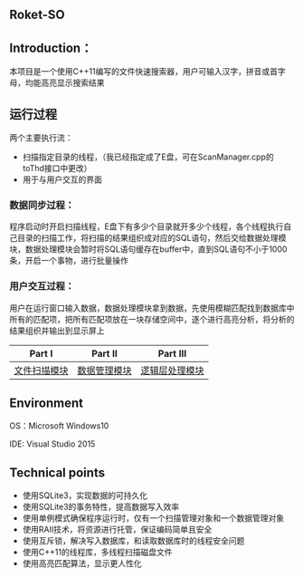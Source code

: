 


## Roket-SO

## Introduction：

本项目是一个使用C++11编写的文件快速搜索器，用户可输入汉字，拼音或首字母，均能高亮显示搜索结果

## 运行过程

两个主要执行流：

 - 扫描指定目录的线程，（我已经指定成了E盘，可在ScanManager.cpp的toThd接口中更改）
 - 用于与用户交互的界面
### 数据同步过程：
程序启动时开启扫描线程，E盘下有多少个目录就开多少个线程，各个线程执行自己目录的扫描工作，将扫描的结果组织成对应的SQL语句，然后交给数据处理模块，数据处理模块会暂时将SQL语句缓存在buffer中，直到SQL语句不小于1000条，开启一个事物，进行批量操作

### 用户交互过程：
用户在运行窗口输入数据，数据处理模块拿到数据，先使用模糊匹配找到数据库中所有的匹配项，把所有匹配项放在一块存储空间中，逐个进行高亮分析，将分析的结果组织并输出到显示屏上

|Part I| Part II |Part III |
|--|--|--|
| [文件扫描模块](https://github.com/Ran1366/-SO/blob/master/文件扫描.md) |  [数据管理模块](https://github.com/Ran1366/-SO/blob/master/数据管理.md)  |[逻辑层处理模块](https://github.com/Ran1366/-SO/blob/master/逻辑层处理.md)  |  

## Environment

OS：Microsoft Windows10

IDE: Visual Studio 2015

## Technical points

 - 使用SQLite3，实现数据的可持久化
 - 使用SQLite3的事务特性，提高数据写入效率
 - 使用单例模式确保程序运行时，仅有一个扫描管理对象和一个数据管理对象
 - 使用RAII技术，将资源进行托管，保证编码简单且安全
 - 使用互斥锁，解决写入数据库，和读取数据库时的线程安全问题
 - 使用C++11的线程库，多线程扫描磁盘文件
 - 使用高亮匹配算法，显示更人性化
